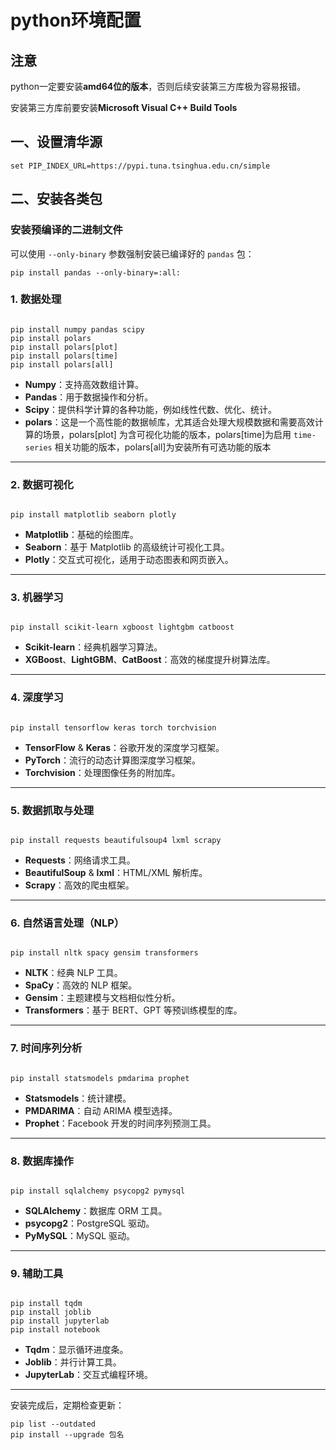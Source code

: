 # python环境配置

## 注意

python一定要安装**amd64位的版本**，否则后续安装第三方库极为容易报错。

安装第三方库前要安装**Microsoft Visual C++ Build Tools**

## **一、设置清华源**

```
set PIP_INDEX_URL=https://pypi.tuna.tsinghua.edu.cn/simple
```

## **二、安装各类包**

### **安装预编译的二进制文件**

可以使用 `--only-binary` 参数强制安装已编译好的 `pandas` 包：

```
pip install pandas --only-binary=:all:
```

### 1. **数据处理**

```

pip install numpy pandas scipy
pip install polars
pip install polars[plot] 
pip install polars[time]
pip install polars[all]

```

- **Numpy**：支持高效数组计算。
- **Pandas**：用于数据操作和分析。
- **Scipy**：提供科学计算的各种功能，例如线性代数、优化、统计。
- **polars**：这是一个高性能的数据帧库，尤其适合处理大规模数据和需要高效计算的场景，polars[plot] 为含可视化功能的版本，polars[time]为启用 `time-series` 相关功能的版本，polars[all]为安装所有可选功能的版本

------

### 2. **数据可视化**

```

pip install matplotlib seaborn plotly
```

- **Matplotlib**：基础的绘图库。
- **Seaborn**：基于 Matplotlib 的高级统计可视化工具。
- **Plotly**：交互式可视化，适用于动态图表和网页嵌入。

------

### 3. **机器学习**

```

pip install scikit-learn xgboost lightgbm catboost
```

- **Scikit-learn**：经典机器学习算法。
- **XGBoost**、**LightGBM**、**CatBoost**：高效的梯度提升树算法库。

------

### 4. **深度学习**

```

pip install tensorflow keras torch torchvision
```

- **TensorFlow** & **Keras**：谷歌开发的深度学习框架。
- **PyTorch**：流行的动态计算图深度学习框架。
- **Torchvision**：处理图像任务的附加库。

------

### 5. **数据抓取与处理**

```

pip install requests beautifulsoup4 lxml scrapy
```

- **Requests**：网络请求工具。
- **BeautifulSoup** & **lxml**：HTML/XML 解析库。
- **Scrapy**：高效的爬虫框架。

------

### 6. **自然语言处理（NLP）**

```

pip install nltk spacy gensim transformers
```

- **NLTK**：经典 NLP 工具。
- **SpaCy**：高效的 NLP 框架。
- **Gensim**：主题建模与文档相似性分析。
- **Transformers**：基于 BERT、GPT 等预训练模型的库。

------

### 7. **时间序列分析**

```

pip install statsmodels pmdarima prophet
```

- **Statsmodels**：统计建模。
- **PMDARIMA**：自动 ARIMA 模型选择。
- **Prophet**：Facebook 开发的时间序列预测工具。

------

### 8. **数据库操作**

```

pip install sqlalchemy psycopg2 pymysql
```

- **SQLAlchemy**：数据库 ORM 工具。
- **psycopg2**：PostgreSQL 驱动。
- **PyMySQL**：MySQL 驱动。

------

### 9. **辅助工具**

```

pip install tqdm
pip install joblib 
pip install jupyterlab
pip install notebook
```

- **Tqdm**：显示循环进度条。
- **Joblib**：并行计算工具。
- **JupyterLab**：交互式编程环境。

------

安装完成后，定期检查更新：

```
pip list --outdated
pip install --upgrade 包名
```

